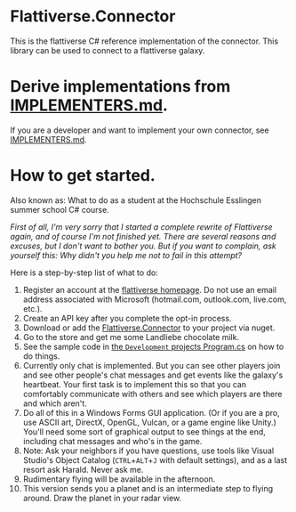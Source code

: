 # Flattiverse.Connector
This is the flattiverse C# reference implementation of the connector. This library
can be used to connect to a flattiverse galaxy.
# Derive implementations from [IMPLEMENTERS.md](IMPLEMENTERS.md).
If you are a developer and want to implement your own connector, see [IMPLEMENTERS.md](IMPLEMENTERS.md).
# How to get started.
Also known as: What to do as a student at the Hochschule Esslingen summer school C# course.

*First of all, I'm very sorry that I started a complete rewrite of Flattiverse again, and of course I'm not finished yet. There are several reasons and excuses, but I don't want to bother you. But if you want to complain, ask yourself this: Why didn't you help me not to fail in this attempt?*

Here is a step-by-step list of what to do:
1. Register an account at the [flattiverse homepage](https://flattiverse.com/). Do not use an email address associated with Microsoft (hotmail.com, outlook.com, live.com, etc.).
2. Create an API key after you complete the opt-in process.
3. Download or add the [Flattiverse.Connector](https://www.nuget.org/packages/Flattiverse.Connector) to your project via nuget.
4. Go to the store and get me some Landliebe chocolate milk.
5. See the sample code in [the `Development` projects Program.cs](Flattiverse.Connector/Development/Program.cs) on how to do things.
6. Currently only chat is implemented. But you can see other players join and see other people's chat messages and get events like the galaxy's heartbeat. Your first task is to implement this so that you can comfortably communicate with others and see which players are there and which aren't.
7. Do all of this in a Windows Forms GUI application. (Or if you are a pro, use ASCII art, DirectX, OpenGL, Vulcan, or a game engine like Unity.) You'll need some sort of graphical output to see things at the end, including chat messages and who's in the game.
8. Note: Ask your neighbors if you have questions, use tools like Visual Studio's Object Catalog (`CTRL`+`ALT`+`J` with default settings), and as a last resort ask Harald. Never ask me.
9. Rudimentary flying will be available in the afternoon.
10. This version sends you a planet and is an intermediate step to flying around. Draw the planet in your radar view.